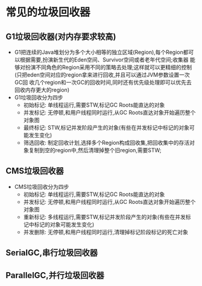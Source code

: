 # 常见的垃圾回收器

  ## G1垃圾回收器(对内存要求较高)
  - G1把连续的Java堆划分为多个大小相等的独立区域(Region),每个Region都可以根据需要,扮演新生代的Eden空间、Survivor空间或者老年代空间;收集器
  能够对扮演不同角色的Region采用不同的策略去处理;这样就可以更精细的控制(只把eden空间对应的region拿来进行回收,并且可以通过JVM参数设置一次GC回
  收几个region和一次GC的回收时间,同时还有优先级处理即可以优先去回收内存更大的region)
  - G1垃圾回收分为四步
    - 初始标记: 单线程运行,需要STW,标记GC Roots能直达的对象
    - 并发标记: 无停顿,和用户线程同时运行,从GC Roots直达对象开始遍历整个对象图
    - 最终标记: STW,标记并发阶段产生的对象(有些在并发标记中标记的对象可能发生变化)
    - 筛选回收: 制定回收计划,选择多个Region构成回收集,把回收集中的存活对象复制到空的region中,然后清理掉整个旧region,需要STW;

  ## CMS垃圾回收器
  - CMS垃圾回收分为四步
    - 初始标记: 单线程运行,需要STW,标记GC Roots能直达的对象
    - 并发标记: 无停顿,和用户线程同时运行,从GC Roots直达对象开始遍历整个对象图
    - 重新标记: 多线程运行,需要STW,标记并发阶段产生的对象(有些在并发标记中标记的对象可能发生变化)
    - 并发删除: 无停顿,和用户线程同时运行,清理掉标记阶段标记的死亡对象

  ## SerialGC,串行垃圾回收器

  ## ParallelGC,并行垃圾回收器 